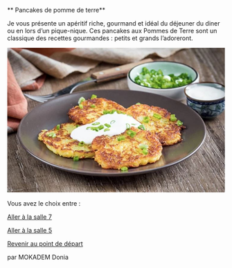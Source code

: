 ** Pancakes de pomme de terre**



Je vous présente un apéritif riche, gourmand et idéal du déjeuner du diner ou en lors d’un pique-nique. Ces pancakes aux Pommes de Terre sont un classique des recettes gourmandes : petits et grands 
l’adoreront.



![alt text](/images/Plat6.JPG)

Vous avez le choix entre :


[Aller à la salle 7 ](https://github.com/cfourcaud/TP2_GRP3_Labyrinthe/blob/main/Salle7.md "Salle 7")

[Aller à la salle 5](https://github.com/cfourcaud/TP2_GRP3_Labyrinthe/blob/main/Salle5.md "Salle 5")




[Revenir au point de départ](https://github.com/cfourcaud/TP2_GRP3_Labyrinthe/blob/main/index.md "Revenir au point de départ")




par MOKADEM Donia
